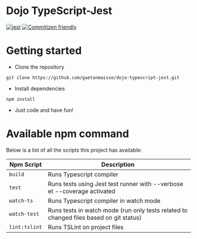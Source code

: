 # Dojo TypeScript-Jest

[![jest](https://jestjs.io/img/jest-badge.svg)](https://github.com/facebook/jest)
[![Commitizen friendly](https://img.shields.io/badge/commitizen-friendly-brightgreen.svg)](http://commitizen.github.io/cz-cli/)

# Getting started

- Clone the repository

```
git clone https://github.com/gaetanmaisse/dojo-typescript-jest.git
```

- Install dependencies

```
npm install
```

- Just code and have fun!

# Available npm command

Below is a list of all the scripts this project has available:

| Npm Script    | Description                                                                            |
| ------------- | -------------------------------------------------------------------------------------- |
| `build`       | Runs Typescript compiler                                                               |
| `test`        | Runs tests using Jest test runner with --verbose et --coverage activated               |
| `watch-ts`    | Runs Typescript compiler in watch mode                                                 |
| `watch-test`  | Runs tests in watch mode (run only tests related to changed files based on git status) |
| `lint:tslint` | Runs TSLint on project files                                                           |
